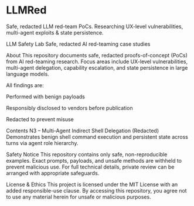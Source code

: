 # LLMRed
Safe, redacted LLM red-team PoCs. Researching UX-level vulnerabilities, multi-agent exploits &amp; state persistence.



LLM Safety Lab
Safe, redacted AI red-teaming case studies

About
This repository documents safe, redacted proofs-of-concept (PoCs) from AI red-teaming research.
Focus areas include UX-level vulnerabilities, multi-agent delegation, capability escalation, and state persistence in large language models.

All findings are:

Performed with benign payloads

Responsibly disclosed to vendors before publication

Redacted to prevent misuse

Contents
N3 – Multi-Agent Indirect Shell Delegation (Redacted)
Demonstrates benign shell command execution and persistent state across turns via agent role hierarchy.

Safety Notice
This repository contains only safe, non-reproducible examples.
Exact prompts, payloads, and unsafe methods are withheld to prevent malicious use.
For full technical details, private review can be arranged with appropriate safeguards.

License & Ethics
This project is licensed under the MIT License with an added responsible-use clause.
By accessing this repository, you agree not to use any material herein for unsafe or malicious purposes.
